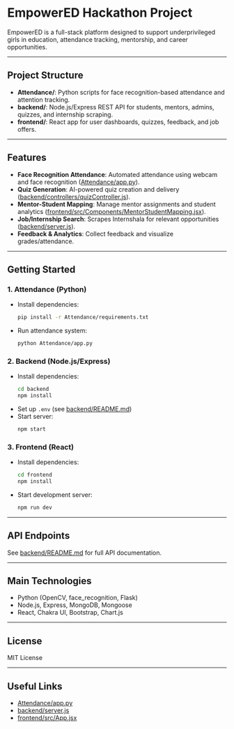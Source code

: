 # EmpowerED Hackathon Project

EmpowerED is a full-stack platform designed to support underprivileged girls in education, attendance tracking, mentorship, and career opportunities.

---

## Project Structure

- **Attendance/**: Python scripts for face recognition-based attendance and attention tracking.
- **backend/**: Node.js/Express REST API for students, mentors, admins, quizzes, and internship scraping.
- **frontend/**: React app for user dashboards, quizzes, feedback, and job offers.

---

## Features

- **Face Recognition Attendance**: Automated attendance using webcam and face recognition ([Attendance/app.py](Attendance/app.py)).
- **Quiz Generation**: AI-powered quiz creation and delivery ([backend/controllers/quizController.js](backend/controllers/quizController.js)).
- **Mentor-Student Mapping**: Manage mentor assignments and student analytics ([frontend/src/Components/MentorStudentMapping.jsx](frontend/src/Components/MentorStudentMapping.jsx)).
- **Job/Internship Search**: Scrapes Internshala for relevant opportunities ([backend/server.js](backend/server.js)).
- **Feedback & Analytics**: Collect feedback and visualize grades/attendance.

---

## Getting Started

### 1. Attendance (Python)

- Install dependencies:
  ```sh
  pip install -r Attendance/requirements.txt
  ```
- Run attendance system:
  ```sh
  python Attendance/app.py
  ```

### 2. Backend (Node.js/Express)

- Install dependencies:
  ```sh
  cd backend
  npm install
  ```
- Set up `.env` (see [backend/README.md](backend/README.md))
- Start server:
  ```sh
  npm start
  ```

### 3. Frontend (React)

- Install dependencies:
  ```sh
  cd frontend
  npm install
  ```
- Start development server:
  ```sh
  npm run dev
  ```

---

## API Endpoints

See [backend/README.md](backend/README.md) for full API documentation.

---

## Main Technologies

- Python (OpenCV, face_recognition, Flask)
- Node.js, Express, MongoDB, Mongoose
- React, Chakra UI, Bootstrap, Chart.js

---

## License

MIT License

---


## Useful Links

- [Attendance/app.py](Attendance/app.py)
- [backend/server.js](backend/server.js)
- [frontend/src/App.jsx](frontend/src/App.jsx)